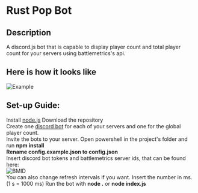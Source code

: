 # Rust Pop Bot
## Description
A discord.js bot that is capable to display player count and total player count for your servers using battlemetrics's api.
## Here is how it looks like
![Example](https://cdn.discordapp.com/attachments/956232582738116690/959150058111127582/unknown.png)  
## Set-up Guide:
Install [node.js](https://nodejs.org/en/)
Download the repository  
Create one [discord bot](https://discord.com/developers/applications) for each of your servers and one for the global player count.  
Invite the bots to your server.
Open powershell in the project's folder and run **npm install**  
**Rename config.example.json to config.json**  
Insert discord bot tokens and battlemetrics server ids, that can be found here:  
![BMID](https://cdn.discordapp.com/attachments/956232582738116690/959151945925402654/Nevtelen.png)  
You can also change refresh intervals if you want. Insert the number in ms. (1 s = 1000 ms)
Run the bot with **node .** or **node index.js**